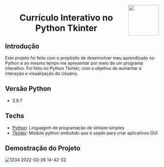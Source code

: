 <img width="100px" height="100px" align="right" src="https://user-images.githubusercontent.com/98564118/156256103-d7c3e307-0609-4dc7-aa3f-e33ca95de3a5.png">  <h1 align="center"> Currículo Interativo no Python Tkinter </h1>
## Introdução
Este projeto foi feito com o propósito de desenvolver meu aprendizado no Python e ao mesmo tempo me apresentar por meio de
um programa interativo. Foi feito no Python Tkinter, com o objetivo de  aumentar a interação e visualização do Usuário.

## Versão Python
* 3.9.7

## Techs
* [Python](https://www.python.org/): Linguagem de programação de sintaxe simples</br>
* [Tkinter](https://docs.python.org/3/library/tkinter.html): Módulo python embutido que é usado para criar aplicativos GUI


## Demostração do Projeto
![1234 2022-02-28 14-42-32](https://user-images.githubusercontent.com/98564118/156251217-383a1330-712d-4b8e-9366-243da23e96d3.gif)


